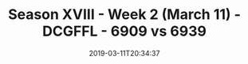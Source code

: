 ---
title: Season XVIII - Week 2 (March 11) - DCGFFL - 6909 vs 6939
teams_score:
- team: 6909
  score: 6
- team: 6939
  score: 19
mvp: Tony Smith (Maroon) ; Dwayne Alexander (Orange)
game-ball: Jake Carson (Maroon) ; Sean Dickson (Orange)
sportsperson: Kevin Hamilton (Maroon) ; Todd Robosan (Orange)
season: 18
week: 2
date: '2019-03-11T20:34:37'
pageid: 6929-6909-vs-6939
---